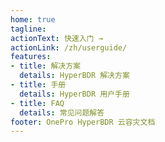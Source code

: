 ```yaml
---
home: true
tagline: 
actionText: 快速入门 →
actionLink: /zh/userguide/
features:
- title: 解决方案
  details: HyperBDR 解决方案
- title: 手册
  details: HyperBDR 用户手册
- title: FAQ
  details: 常见问题解答
footer: OnePro HyperBDR 云容灾文档
---
```

